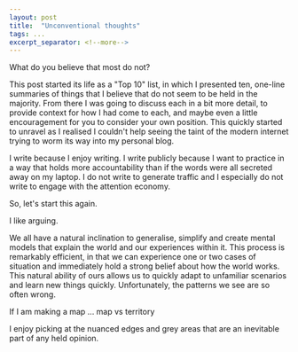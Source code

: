 ```yaml
---
layout: post
title:  "Unconventional thoughts"
tags: ...
excerpt_separator: <!--more-->
---
```

What do you believe that most do not?
<!--more-->

This post started its life as a "Top 10" list, in which I presented ten, one-line summaries of things that I believe that do not seem to be held in the majority. From there I was going to discuss each in a bit more detail, to provide context for how I had come to each, and maybe even a little encouragement for you to consider your own position. This quickly started to unravel as I realised I couldn't help seeing the taint of the modern internet trying to worm its way into my personal blog.

I write because I enjoy writing. I write publicly because I want to practice in a way that holds more accountability than if the words were all secreted away on my laptop. I do not write to generate traffic and I especially do not write to engage with the attention economy.

So, let's start this again.

I like arguing.

We all have a natural inclination to generalise, simplify and create mental models that explain the world and our experiences within it. This process is remarkably efficient, in that we can experience one or two cases of situation and immediately hold a strong belief about how the world works. This natural ability of ours allows us to quickly adapt to unfamiliar scenarios and learn new things quickly. Unfortunately, the patterns we see are so often wrong.

If I am making a map ... map vs territory

I enjoy picking at the nuanced edges and grey areas that are an inevitable part of any held opinion. 